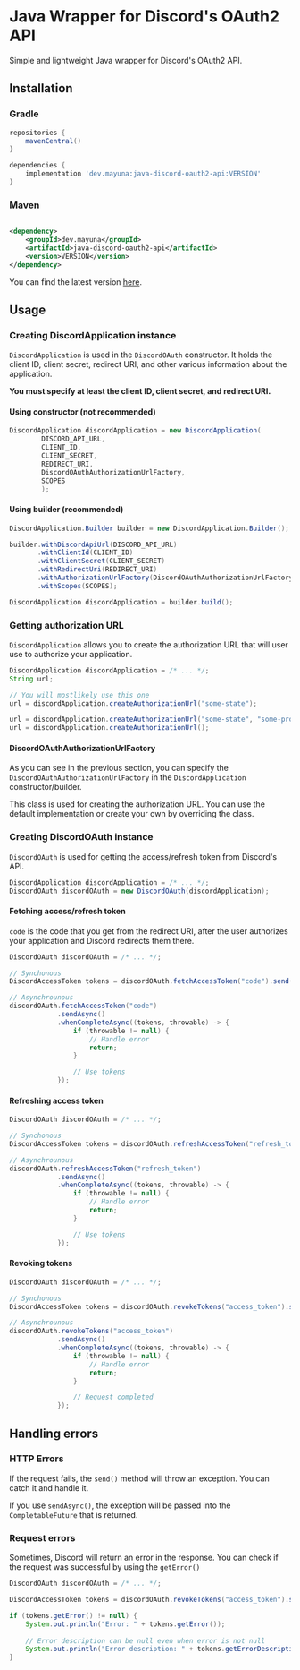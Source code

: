 # Java Wrapper for Discord's OAuth2 API

Simple and lightweight Java wrapper for Discord's OAuth2 API.

## Installation

### Gradle

```groovy
repositories {
    mavenCentral()
}

dependencies {
    implementation 'dev.mayuna:java-discord-oauth2-api:VERSION'
}
```

### Maven

```xml

<dependency>
    <groupId>dev.mayuna</groupId>
    <artifactId>java-discord-oauth2-api</artifactId>
    <version>VERSION</version>
</dependency>
```

You can find the latest version [here](https://mvnrepository.com/artifact/dev.mayuna/java-discord-oauth2-api).

## Usage

### Creating DiscordApplication instance

`DiscordApplication` is used in the `DiscordOAuth` constructor. It holds the client ID, client secret, redirect URI, and
other various information about the application.

**You must specify at least the client ID, client secret, and redirect URI.**

#### Using constructor (not recommended)

```java
DiscordApplication discordApplication = new DiscordApplication(
        DISCORD_API_URL,
        CLIENT_ID,
        CLIENT_SECRET,
        REDIRECT_URI,
        DiscordOAuthAuthorizationUrlFactory,
        SCOPES
        );
```

#### Using builder (recommended)

```java
DiscordApplication.Builder builder = new DiscordApplication.Builder();

builder.withDiscordApiUrl(DISCORD_API_URL)
       .withClientId(CLIENT_ID)
       .withClientSecret(CLIENT_SECRET)
       .withRedirectUri(REDIRECT_URI)
       .withAuthorizationUrlFactory(DiscordOAuthAuthorizationUrlFactory)
       .withScopes(SCOPES);

DiscordApplication discordApplication = builder.build();
```

### Getting authorization URL

`DiscordApplication` allows you to create the authorization URL that will user use to authorize your application.

```java
DiscordApplication discordApplication = /* ... */;
String url;

// You will mostlikely use this one
url = discordApplication.createAuthorizationUrl("some-state");

url = discordApplication.createAuthorizationUrl("some-state", "some-prompt");
url = discordApplication.createAuthorizationUrl();
```

#### DiscordOAuthAuthorizationUrlFactory

As you can see in the previous section, you can specify the `DiscordOAuthAuthorizationUrlFactory` in
the `DiscordApplication` constructor/builder.

This class is used for creating the authorization URL. You can use the default implementation or create your own by
overriding the class.

### Creating DiscordOAuth instance

`DiscordOAuth` is used for getting the access/refresh token from Discord's API.

```java
DiscordApplication discordApplication = /* ... */;
DiscordOAuth discordOAuth = new DiscordOAuth(discordApplication);
```

#### Fetching access/refresh token

`code` is the code that you get from the redirect URI, after the user authorizes your application and Discord redirects
them there.

```java
DiscordOAuth discordOAuth = /* ... */;

// Synchonous
DiscordAccessToken tokens = discordOAuth.fetchAccessToken("code").send();

// Asynchrounous
discordOAuth.fetchAccessToken("code")
            .sendAsync()
            .whenCompleteAsync((tokens, throwable) -> {
                if (throwable != null) {
                    // Handle error
                    return;
                }

                // Use tokens
            });
```

#### Refreshing access token

```java
DiscordOAuth discordOAuth = /* ... */;

// Synchonous
DiscordAccessToken tokens = discordOAuth.refreshAccessToken("refresh_token").send();

// Asynchrounous
discordOAuth.refreshAccessToken("refresh_token")
            .sendAsync()
            .whenCompleteAsync((tokens, throwable) -> {
                if (throwable != null) {
                    // Handle error
                    return;
                }

                // Use tokens
            });
```

#### Revoking tokens

```java
DiscordOAuth discordOAuth = /* ... */;

// Synchonous
DiscordAccessToken tokens = discordOAuth.revokeTokens("access_token").send();

// Asynchrounous
discordOAuth.revokeTokens("access_token")
            .sendAsync()
            .whenCompleteAsync((tokens, throwable) -> {
                if (throwable != null) {
                    // Handle error
                    return;
                }

                // Request completed
            });
```

## Handling errors

### HTTP Errors

If the request fails, the `send()` method will throw an exception. You can catch it and handle it.

If you use `sendAsync()`, the exception will be passed into the `CompletableFuture` that is returned.

### Request errors

Sometimes, Discord will return an error in the response. You can check if the request was successful by using the `getError()`

```java
DiscordOAuth discordOAuth = /* ... */;

DiscordAccessToken tokens = discordOAuth.revokeTokens("access_token").send();

if (tokens.getError() != null) {
    System.out.println("Error: " + tokens.getError());
    
    // Error description can be null even when error is not null
    System.out.println("Error description: " + tokens.getErrorDescription());
}
```